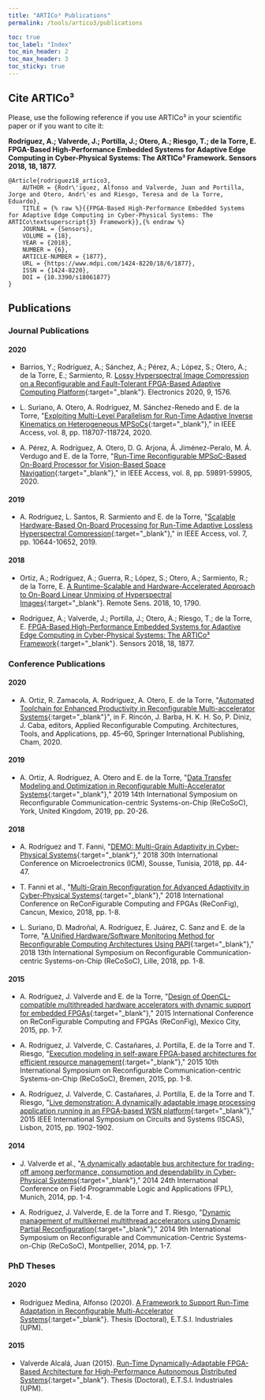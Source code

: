```yaml
---
title: "ARTICo³ Publications"
permalink: /tools/artico3/publications

toc: true
toc_label: "Index"
toc_min_header: 2
toc_max_header: 3
toc_sticky: true
---
```


## Cite ARTICo³

Please, use the following reference if you use ARTICo³ in your scientific paper or if you want to cite it:

**Rodríguez, A.; Valverde, J.; Portilla, J.; Otero, A.; Riesgo, T.; de la Torre, E. FPGA-Based High-Performance Embedded Systems for Adaptive Edge Computing in Cyber-Physical Systems: The ARTICo³ Framework. Sensors 2018, 18, 1877.**

```
@Article{rodriguez18_artico3,
    AUTHOR = {Rodr\'iguez, Alfonso and Valverde, Juan and Portilla, Jorge and Otero, Andr\'es and Riesgo, Teresa and de la Torre, Eduardo},
    TITLE = {% raw %}{{FPGA-Based High-Performance Embedded Systems for Adaptive Edge Computing in Cyber-Physical Systems: The ARTICo\textsuperscript{3} Framework}},{% endraw %}
    JOURNAL = {Sensors},
    VOLUME = {18},
    YEAR = {2018},
    NUMBER = {6},
    ARTICLE-NUMBER = {1877},
    URL = {https://www.mdpi.com/1424-8220/18/6/1877},
    ISSN = {1424-8220},
    DOI = {10.3390/s18061877}
}
```


## Publications

### Journal Publications

#### 2020

* Barrios, Y.; Rodríguez, A.; Sánchez, A.; Pérez, A.; López, S.; Otero, A.; de la Torre, E.; Sarmiento, R. [Lossy Hyperspectral Image Compression on a Reconfigurable and Fault-Tolerant FPGA-Based Adaptive Computing Platform](https://www.mdpi.com/2079-9292/9/10/1576){:target="_blank"}. Electronics 2020, 9, 1576.

* L. Suriano, A. Otero, A. Rodríguez, M. Sánchez-Renedo and E. de la Torre, "[Exploiting Multi-Level Parallelism for Run-Time Adaptive Inverse Kinematics on Heterogeneous MPSoCs](https://ieeexplore.ieee.org/document/9126798){:target="_blank"}," in IEEE Access, vol. 8, pp. 118707-118724, 2020.

* A. Pérez, A. Rodríguez, A. Otero, D. G. Arjona, Á. Jiménez-Peralo, M. Á. Verdugo and E. de la Torre, "[Run-Time Reconfigurable MPSoC-Based On-Board Processor for Vision-Based Space Navigation](https://ieeexplore.ieee.org/document/9046812){:target="_blank"}," in IEEE Access, vol. 8, pp. 59891-59905, 2020.


#### 2019

* A. Rodríguez, L. Santos, R. Sarmiento and E. de la Torre, "[Scalable Hardware-Based On-Board Processing for Run-Time Adaptive Lossless Hyperspectral Compression](https://ieeexplore.ieee.org/document/8610106){:target="_blank"}," in IEEE Access, vol. 7, pp. 10644-10652, 2019.


#### 2018

* Ortiz, A.; Rodríguez, A.; Guerra, R.; López, S.; Otero, A.; Sarmiento, R.; de la Torre, E. [A Runtime-Scalable and Hardware-Accelerated Approach to On-Board Linear Unmixing of Hyperspectral Images](https://www.mdpi.com/2072-4292/10/11/1790){:target="_blank"}. Remote Sens. 2018, 10, 1790.

* Rodríguez, A.; Valverde, J.; Portilla, J.; Otero, A.; Riesgo, T.; de la Torre, E. [FPGA-Based High-Performance Embedded Systems for Adaptive Edge Computing in Cyber-Physical Systems: The ARTICo³ Framework](https://www.mdpi.com/1424-8220/18/6/1877){:target="_blank"}. Sensors 2018, 18, 1877.


### Conference Publications

#### 2020

* A. Ortiz, R. Zamacola, A. Rodríguez, A. Otero, E. de la Torre, "[Automated Toolchain for Enhanced Productivity in Reconfigurable Multi-accelerator Systems](https://doi.org/10.1007/978-3-030-44534-8_4){:target="_blank"}", in F. Rincón, J. Barba, H. K. H. So, P. Diniz, J. Caba, editors, Applied Reconfigurable Computing. Architectures, Tools, and Applications, pp. 45–60, Springer International Publishing, Cham, 2020.


#### 2019

* A. Ortiz, A. Rodríguez, A. Otero and E. de la Torre, "[Data Transfer Modeling and Optimization in Reconfigurable Multi-Accelerator Systems](https://ieeexplore.ieee.org/document/9034940){:target="_blank"}," 2019 14th International Symposium on Reconfigurable Communication-centric Systems-on-Chip (ReCoSoC), York, United Kingdom, 2019, pp. 20-26.


#### 2018

* A. Rodríguez and T. Fanni, "[DEMO: Multi-Grain Adaptivity in Cyber-Physical Systems](https://ieeexplore.ieee.org/document/8704058){:target="_blank"}," 2018 30th International Conference on Microelectronics (ICM), Sousse, Tunisia, 2018, pp. 44-47.

* T. Fanni et al., "[Multi-Grain Reconfiguration for Advanced Adaptivity in Cyber-Physical Systems](https://ieeexplore.ieee.org/document/8641705){:target="_blank"}," 2018 International Conference on ReConFigurable Computing and FPGAs (ReConFig), Cancun, Mexico, 2018, pp. 1-8.

* L. Suriano, D. Madroñal, A. Rodríguez, E. Juárez, C. Sanz and E. de la Torre, "[A Unified Hardware/Software Monitoring Method for Reconfigurable Computing Architectures Using PAPI](https://ieeexplore.ieee.org/document/8449389){:target="_blank"}," 2018 13th International Symposium on Reconfigurable Communication-centric Systems-on-Chip (ReCoSoC), Lille, 2018, pp. 1-8.


#### 2015

* A. Rodríguez, J. Valverde and E. de la Torre, "[Design of OpenCL-compatible multithreaded hardware accelerators with dynamic support for embedded FPGAs](https://ieeexplore.ieee.org/document/7393297){:target="_blank"}," 2015 International Conference on ReConFigurable Computing and FPGAs (ReConFig), Mexico City, 2015, pp. 1-7.

* A. Rodríguez, J. Valverde, C. Castañares, J. Portilla, E. de la Torre and T. Riesgo, "[Execution modeling in self-aware FPGA-based architectures for efficient resource management](https://ieeexplore.ieee.org/document/7238086){:target="_blank"}," 2015 10th International Symposium on Reconfigurable Communication-centric Systems-on-Chip (ReCoSoC), Bremen, 2015, pp. 1-8.

* A. Rodríguez, J. Valverde, C. Castañares, J. Portilla, E. de la Torre and T. Riesgo, "[Live demonstration: A dynamically adaptable image processing application running in an FPGA-based WSN platform](https://ieeexplore.ieee.org/document/7169035){:target="_blank"}," 2015 IEEE International Symposium on Circuits and Systems (ISCAS), Lisbon, 2015, pp. 1902-1902.


#### 2014

* J. Valverde et al., "[A dynamically adaptable bus architecture for trading-off among performance, consumption and dependability in Cyber-Physical Systems](https://ieeexplore.ieee.org/document/6927394){:target="_blank"}," 2014 24th International Conference on Field Programmable Logic and Applications (FPL), Munich, 2014, pp. 1-4.

* A. Rodríguez, J. Valverde, E. de la Torre and T. Riesgo, "[Dynamic management of multikernel multithread accelerators using Dynamic Partial Reconfiguration](https://ieeexplore.ieee.org/document/6861363){:target="_blank"}," 2014 9th International Symposium on Reconfigurable and Communication-Centric Systems-on-Chip (ReCoSoC), Montpellier, 2014, pp. 1-7.


### PhD Theses

#### 2020

* Rodríguez Medina, Alfonso (2020). [A Framework to Support Run-Time Adaptation in Reconfigurable Multi-Accelerator Systems](http://oa.upm.es/65388/){:target="_blank"}. Thesis (Doctoral), E.T.S.I. Industriales (UPM).


#### 2015

* Valverde Alcalá, Juan (2015). [Run-Time Dynamically-Adaptable FPGA-Based Architecture for High-Performance Autonomous Distributed Systems](http://oa.upm.es/39365/){:target="_blank"}. Thesis (Doctoral), E.T.S.I. Industriales (UPM).
